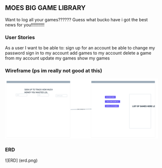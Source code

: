 ## MOES BIG GAME LIBRARY
Want to log all your games?????? Guess what bucko have i got the best news for you!!!!!!!!!!!

### User Stories
As a user I want to be able to:
sign up for an account
be able to change my password
sign in to my account
add games to my account
delete a game from my account
update my games
show my games

### Wireframe (ps im really not good at this)
![Wire Frame](wireframe.png)

### ERD
![ERD] (erd.png)